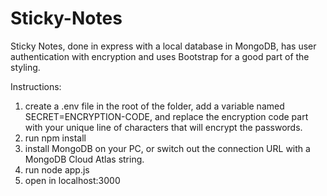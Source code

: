# Sticky-Notes
Sticky Notes, done in express with a local database in MongoDB, has user authentication with encryption and uses Bootstrap for a good part of the styling.

Instructions:
1) create a .env file in the root of the folder, add a variable named SECRET=ENCRYPTION-CODE, and replace the encryption code part with your unique line of characters that will encrypt the passwords.
2) run npm install
3) install MongoDB on your PC, or switch out the connection URL with a MongoDB Cloud Atlas string.
4) run node app.js
5) open in localhost:3000
